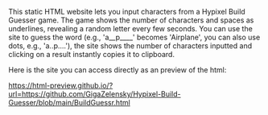 This static HTML website lets you input characters from a Hypixel Build Guesser game. The game shows the number of characters and spaces as underlines, revealing a random letter every few seconds. You can use the site to guess the word (e.g., 'a__p____' becomes 'Airplane', you can also use dots, e.g., 'a..p....'), the site shows the number of characters inputted and clicking on a result instantly copies it to clipboard.

Here is the site you can access directly as an preview of the html:

https://html-preview.github.io/?url=https://github.com/GigaZelensky/Hypixel-Build-Guesser/blob/main/BuildGuessr.html
